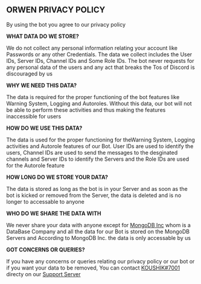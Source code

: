## ORWEN PRIVACY POLICY

By using the bot you agree to our privacy policy

**WHAT DATA DO WE STORE?**

We do not collect any personal information relating your account like Passwords or any other Credentials. The data we collect includes the User IDs, Server IDs, Channel IDs and Some Role IDs. The bot never requests for any personal data of the users and any act that breaks the Tos of Discord is discouraged by us

**WHY WE NEED THIS DATA?**

The data is required for the proper functioning of the bot features like Warning System, Logging and Autoroles. Without this data, our bot will not be able to perform these activities and thus making the features inaccessible for users

**HOW DO WE USE THIS DATA?**

The data is used for the proper functioning for theWarning System, Logging activities and Autorole features of our Bot. User IDs are used to identify the users, Channel IDs are used to send the messages to the desginated channels and Server IDs to identify the Servers and the Role IDs are used for the Autorole feature

**HOW LONG DO WE STORE YOUR DATA?**

The data is stored as long as the bot is in your Server and as soon as the bot is kicked or removed from the Server, the data is deleted and is no longer to accessable to anyone

**WHO DO WE SHARE THE DATA WITH**

We never share your data with anyone except for [MongoDB Inc](https://mongodb.com) whom is a DataBase Company and all the data for our Bot is stored on the MongoDB Servers and According to MongoDB Inc. the data is only accessable by us

**GOT CONCERNS OR QUERIES?**

If you have any concerns or queries relating our privacy policy or our bot or if you want your data to be removed, You can contact [KOUSHIK#7001](https://discord.com/users/779985841090330624) directy on our [Support Server](https://discord.gg/BfjTku9htY)
